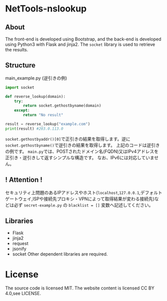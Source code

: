 # NetTools-nslookup

## About
The front-end is developed using Bootstrap, and the back-end is developed using Python3 with Flask and jinja2.
The `socket` library is used to retrieve the results.

## Structure

main_example.py (逆引きの例)
```python
import socket

def reverse_lookup(domain):
    try:
        return socket.gethostbyname(domain)
    except:
        return "No result"

result = reverse_lookup("example.com")
print(result) #203.0.113.0
```

`socket.gethostbyaddr()[0]`で正引きの結果を取得します。逆に`socket.gethostbyname()`で逆引きの結果を取得します。
上記のコードは逆引きの例です。
`main.py`では、POSTされたドメイン名(FQDN)又はIPv4アドレスを正引き・逆引きして返すシンプルな構造です。
なお、IPv6には対応していません。

## ! Attention !
セキュリティ上問題のあるIPアドレスやホスト(`localhost`,`127.0.0.1`,デフォルトゲートウェイ,ISPや接続先プロキシ・VPNによって取得結果が変わる接続先)などは必ず `secret-example.py` の `blacklist = []` 変数へ記述してください。
 
## Libraries
- Flask
- jinja2
- request
- jsonify
- socket
Other dependent libraries are required.

# License
The source code is licensed MIT. The website content is licensed CC BY 4.0,see LICENSE.
